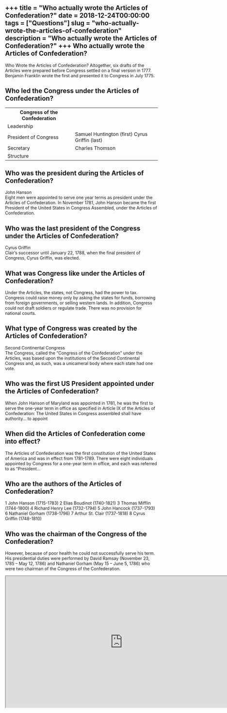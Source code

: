 +++
title = "Who actually wrote the Articles of Confederation?"
date = 2018-12-24T00:00:00
tags = ["Questions"]
slug = "who-actually-wrote-the-articles-of-confederation"
description = "Who actually wrote the Articles of Confederation?"
+++
Who actually wrote the Articles of Confederation?
-------------------------------------------------

Who Wrote the Articles of Confederation? Altogether, six drafts of the Articles were prepared before Congress settled on a final version in 1777. Benjamin Franklin wrote the first and presented it to Congress in July 1775.

Who led the Congress under the Articles of Confederation?
---------------------------------------------------------

<table><tr><th>Congress of the Confederation</th></tr><tr><td>Leadership</td></tr><tr><td>President of Congress</td><td>Samuel Huntington (first) Cyrus Griffin (last)</td></tr><tr><td>Secretary</td><td>Charles Thomson</td></tr><tr><td>Structure</td></tr></table>

Who was the president during the Articles of Confederation?
-----------------------------------------------------------

John Hanson  
Eight men were appointed to serve one year terms as president under the Articles of Confederation. In November 1781, John Hanson became the first President of the United States in Congress Assembled, under the Articles of Confederation.

Who was the last president of the Congress under the Articles of Confederation?
-------------------------------------------------------------------------------

Cyrus Griffin  
Clair’s successor until January 22, 1788, when the final president of Congress, Cyrus Griffin, was elected.

What was Congress like under the Articles of Confederation?
-----------------------------------------------------------

Under the Articles, the states, not Congress, had the power to tax. Congress could raise money only by asking the states for funds, borrowing from foreign governments, or selling western lands. In addition, Congress could not draft soldiers or regulate trade. There was no provision for national courts.

What type of Congress was created by the Articles of Confederation?
-------------------------------------------------------------------

Second Continental Congress  
The Congress, called the “Congress of the Confederation” under the Articles, was based upon the institutions of the Second Continental Congress and, as such, was a unicameral body where each state had one vote.

Who was the first US President appointed under the Articles of Confederation?
-----------------------------------------------------------------------------

When John Hanson of Maryland was appointed in 1781, he was the first to serve the one-year term in office as specified in Article IX of the Articles of Confederation: The United States in Congress assembled shall have authority… to appoint

When did the Articles of Confederation come into effect?
--------------------------------------------------------

The Articles of Confederation was the first constitution of the United States of America and was in effect from 1781-1789. There were eight individuals appointed by Congress for a one-year term in office, and each was referred to as “President…

Who are the authors of the Articles of Confederation?
-----------------------------------------------------

1 John Hanson (1715-1783) 2 Elias Boudinot (1740-1821) 3 Thomas Mifflin (1744-1800) 4 Richard Henry Lee (1732-1794) 5 John Hancock (1737-1793) 6 Nathaniel Gorham (1738-1796) 7 Arthur St. Clair (1737-1818) 8 Cyrus Griffin (1748-1810)

Who was the chairman of the Congress of the Confederation?
----------------------------------------------------------

However, because of poor health he could not successfully serve his term. His presidential duties were performed by David Ramsay (November 23, 1785 – May 12, 1786) and Nathaniel Gorham (May 15 – June 5, 1786) who were two chairman of the Congress of the Confederation.

<iframe allow="accelerometer; autoplay; clipboard-write; encrypted-media; gyroscope; picture-in-picture" allowfullscreen="" class="__youtube_prefs__  epyt-is-override  no-lazyload" data-no-lazy="1" data-origheight="433" data-origwidth="770" data-skipgform_ajax_framebjll="" height="433" id="_ytid_44825" loading="lazy" src="https://www.youtube.com/embed/IWxUY0IlG2w?enablejsapi=1&autoplay=0&cc_load_policy=0&cc_lang_pref=&iv_load_policy=1&loop=0&modestbranding=0&rel=1&fs=1&playsinline=0&autohide=2&theme=dark&color=red&controls=1&" title="YouTube player" width="770"></iframe>
